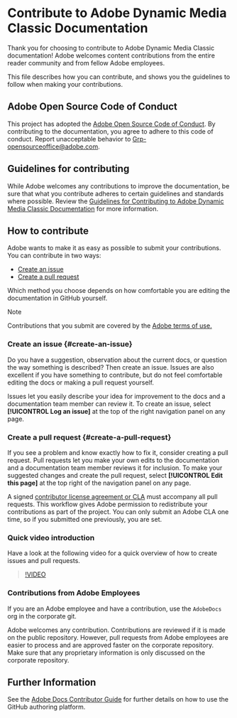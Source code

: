 # Contribute to Adobe Dynamic Media Classic Documentation

Thank you for choosing to contribute to Adobe Dynamic Media Classic documentation! Adobe welcomes content contributions from the entire reader community and from fellow Adobe employees.

This file describes how you can contribute, and shows you the guidelines to follow when making your contributions.

## Adobe Open Source Code of Conduct

This project has adopted the [Adobe Open Source Code of Conduct](code-of-conduct.md). By contributing to the documentation, you agree to adhere to this code of conduct. Report unacceptable behavior to [Grp-opensourceoffice@adobe.com](mailto:Grp-opensourceoffice@adobe.com).

## Guidelines for contributing

While Adobe welcomes any contributions to improve the documentation, be sure that what you contribute adheres to certain guidelines and standards where possible. Review the [Guidelines for Contributing to Adobe Dynamic Media Classic Documentation](guidelines.md) for more information.

## How to contribute

Adobe wants to make it as easy as possible to submit your contributions. You can contribute in two ways:

* [Create an issue](#create-an-issue)
* [Create a pull request](#create-a-pull-request)

Which method you choose depends on how comfortable you are editing the documentation in GitHub yourself.

>[!NOTE]
>
>Contributions that you submit are covered by the [Adobe terms of use.](https://www.adobe.com/legal/terms.html)

### Create an issue {#create-an-issue}

Do you have a suggestion, observation about the current docs, or question the way something is described? Then create an issue. Issues are also excellent if you have something to contribute, but do not feel comfortable editing the docs or making a pull request yourself.

Issues let you easily describe your idea for improvement to the docs and a documentation team member can review it. To create an issue, select **[!UICONTROL Log an issue]** at the top of the right navigation panel on any page.

### Create a pull request {#create-a-pull-request}

If you see a problem and know exactly how to fix it, consider creating a pull request. Pull requests let you make your own edits to the documentation and a documentation team member reviews it for inclusion. To make your suggested changes and create the pull request, select **[!UICONTROL Edit this page]** at the top right of the navigation panel on any page.

A signed [contributor license agreement or CLA](https://opensource.adobe.com/cla.html) must accompany all pull requests. This workflow gives Adobe permission to redistribute your contributions as part of the project. You can only submit an Adobe CLA one time, so if you submitted one previously, you are set.

### Quick video introduction

Have a look at the following video for a quick overview of how to create issues and pull requests.

>[!VIDEO](https://video.tv.adobe.com/v/27069)

### Contributions from Adobe Employees

If you are an Adobe employee and have a contribution, use the `AdobeDocs` org in the corporate git.

Adobe welcomes any contribution. Contributions are reviewed if it is made on the public repository. However, pull requests from Adobe employees are easier to process and are approved faster on the corporate repository. Make sure that any proprietary information is only discussed on the corporate repository.

## Further Information

See the [Adobe Docs Contributor Guide](https://experienceleague.adobe.com/en/docs/contributor/contributor-guide/introduction) for further details on how to use the GitHub authoring platform.
